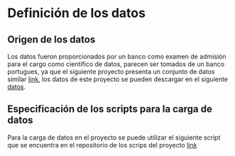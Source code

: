 # Definición de los datos

## Origen de los datos
Los datos fueron proporcionados por un banco como examen de admisión para el cargo como cientifico de datos, parecen ser tomados de un banco portugues, ya que el siguiente proyecto presenta un conjunto de datos similar [link](https://medium.com/analytics-vidhya/term-deposit-opening-decision-f57776b88453), los datos de este proyecto se pueden descargar en el siguiente [datos](https://www.mediafire.com/folder/xzpcnokbul9ea/data).

## Especificación de los scripts para la carga de datos
Para la carga de datos en el proyecto se puede utilizar el siguiente script que se encuentra en el repositorio de los scrips del proyecto [link](https://github.com/Leomorya/-MLDS6project/blob/master/scripts/data_acquisition/descarga_data.py)
